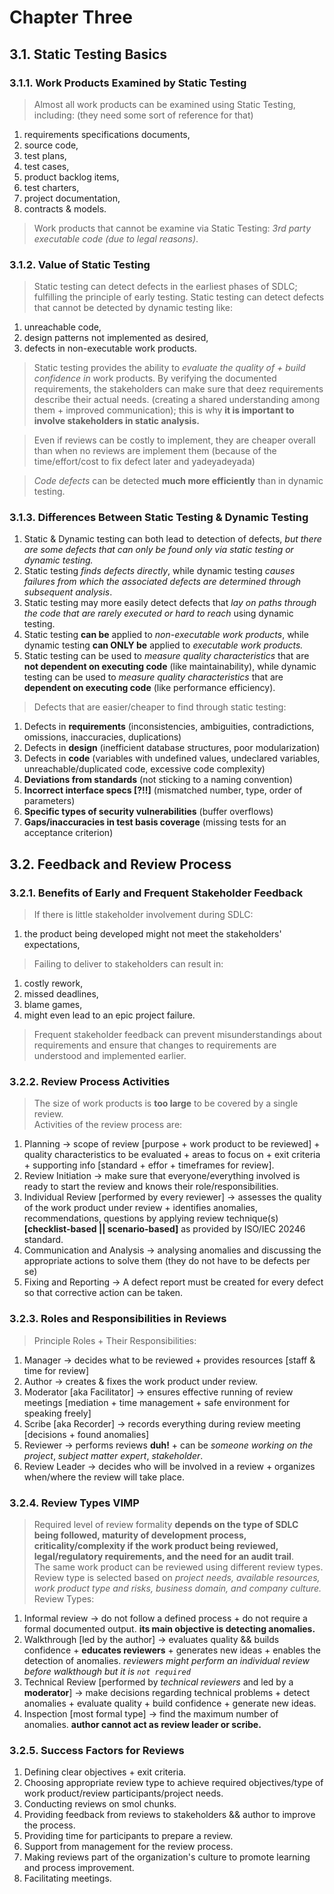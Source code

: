 # Chapter Three

## 3.1. Static Testing Basics

### 3.1.1. Work Products Examined by Static Testing
> Almost all work products can be examined using Static Testing, including: (they need some sort of reference for that)
1. requirements specifications documents,
1. source code,
1. test plans,
1. test cases,
1. product backlog items,
1. test charters,
1. project documentation,
1. contracts & models.

> Work products that cannot be examine via Static Testing: *3rd party executable code (due to legal reasons)*.

### 3.1.2. Value of Static Testing
> Static testing can detect defects in the earliest phases of SDLC; fulfilling the principle of early testing.
> Static testing can detect defects that cannot be detected by dynamic testing like:
1. unreachable code,
1. design patterns not implemented as desired,
1. defects in non-executable work products.

> Static testing provides the ability to *evaluate the quality of + build confidence in* work products.
> By verifying the documented requirements, the stakeholders can make sure that deez requirements describe their actual needs. (creating a shared understanding among them + improved communication); this is why **it is important to involve stakeholders in static analysis.**

> Even if reviews can be costly to implement, they are cheaper overall than when no reviews are implement them (because of the time/effort/cost to fix defect later and yadeyadeyada)

> *Code defects* can be detected **much more efficiently** than in dynamic testing.

### 3.1.3. Differences Between Static Testing & Dynamic Testing
1. Static & Dynamic testing can both lead to detection of defects, *but there are some defects that can only be found only via static testing or dynamic testing.*
1. Static testing *finds defects directly*, while dynamic testing *causes failures from which the associated defects are determined through subsequent analysis*.
1. Static testing may more easily detect defects that *lay on paths through the code that are rarely executed or hard to reach* using dynamic testing.
1. Static testing **can be** applied to *non-executable work products*, while dynamic testing **can ONLY be** applied to *executable work products.*
1. Static testing can be used to *measure quality characteristics* that are **not dependent on executing code** (like maintainability), while dynamic testing can be used to *measure quality characteristics* that are **dependent on executing code** (like performance efficiency).

> Defects that are easier/cheaper to find through static testing:
1. Defects in **requirements** (inconsistencies, ambiguities, contradictions, omissions, inaccuracies, duplications)
1. Defects in **design** (inefficient database structures, poor modularization)
1. Defects in **code** (variables with undefined values, undeclared variables, unreachable/duplicated code, excessive code complexity)
1. **Deviations from standards** (not sticking to a naming convention)
1. **Incorrect interface specs [?!!]** (mismatched number, type, order of parameters)
1. **Specific types of security vulnerabilities** (buffer overflows)
1. **Gaps/inaccuracies in test basis coverage** (missing tests for an acceptance criterion)

## 3.2. Feedback and Review Process
### 3.2.1. Benefits of Early and Frequent Stakeholder Feedback
> If there is little stakeholder involvement during SDLC:
1. the product being developed might not meet the stakeholders' expectations,
> Failing to deliver to stakeholders can result in:
1. costly rework,
1. missed deadlines,
1. blame games,
1. might even lead to an epic project failure.

> Frequent stakeholder feedback can prevent misunderstandings about requirements and ensure that changes to requirements are understood and implemented earlier.

### 3.2.2. Review Process Activities
> The size of work products is **too large** to be covered by a single review. \
> Activities of the review process are:
1. Planning &rarr; scope of review [purpose + work product to be reviewed] + quality characteristics to be evaluated + areas to focus on + exit criteria + supporting info [standard + effor + timeframes for review].
1. Review Initiation &rarr; make sure that everyone/everything involved is ready to start the review and knows their role/responsibilities.
1. Individual Review [performed by every reviewer] &rarr; assesses the quality of the work product under review + identifies anomalies, recommendations, questions by applying review technique(s) **[checklist-based || scenario-based]** as provided by ISO/IEC 20246 standard.
1. Communication and Analysis &rarr; analysing anomalies and discussing the appropriate actions to solve them (they do not have to be defects per se)
1. Fixing and Reporting &rarr; A defect report must be created for every defect so that corrective action can be taken.

### 3.2.3. Roles and Responsibilities in Reviews
> Principle Roles + Their Responsibilities:
1. Manager &rarr; decides what to be reviewed + provides resources [staff & time for review]
1. Author &rarr; creates & fixes the work product under review.
1. Moderator [aka Facilitator] &rarr; ensures effective running of review meetings [mediation + time management + safe environment for speaking freely]
1. Scribe [aka Recorder] &rarr; records everything during review meeting [decisions + found anomalies]
1. Reviewer &rarr; performs reviews **duh!** + can be *someone working on the project*, *subject matter expert*, *stakeholder*.
1. Review Leader &rarr; decides who will be involved in a review + organizes when/where the review will take place.

### 3.2.4. Review Types **VIMP**
> Required level of review formality **depends on the type of SDLC being followed, maturity of development process, criticality/complexity if the work product being reviewed, legal/regulatory requirements, and the need for an audit trail**. \
> The same work product can be reviewed using different review types. \
> Review type is selected based on *project needs, available resources, work product type and risks, business domain, and company culture.* \
> Review Types:
1. Informal review &rarr; do not follow a defined process + do not require a formal documented output. **its main objective is detecting anomalies.**
1. Walkthrough [led by the author] &rarr; evaluates quality && builds confidence + **educates reviewers** + generates new ideas + enables the detection of anomalies. *reviewers might perform an individual review before walkthough but it is `not required`*
1. Technical Review [performed by *technical reviewers* and led by a **moderator**] &rarr; make decisions regarding technical problems + detect anomalies + evaluate quality + build confidence + generate new ideas.
1. Inspection [most formal type] &rarr; find the maximum number of anomalies. **author cannot act as review leader or scribe.**

### 3.2.5. Success Factors for Reviews
1. Defining clear objectives + exit criteria.
1. Choosing appropriate review type to achieve required objectives/type of work product/review participants/project needs.
1. Conducting reviews on smol chunks.
1. Providing feedback from reviews to stakeholders && author to improve the process.
1. Providing time for participants to prepare a review.
1. Support from management for the review process.
1. Making reviews part of the organization's culture to promote learning and process improvement.
1. Facilitating meetings.
